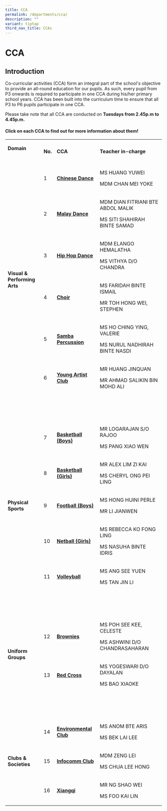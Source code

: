 ```yaml
---
title: CCA
permalink: /departments/cca/
description: ""
variant: tiptap
third_nav_title: CCAs
---
```

<h1>CCA</h1><h2>Introduction</h2><p>Co-curricular activities (CCA) form an integral part of the school's objective to provide an all-round education for our pupils. As such, every pupil from P3 onwards is required to participate in one CCA during his/her primary school years. CCA has been built into the curriculum time to ensure that all P3 to P6 pupils participate in one CCA.</p><p>Please take note that all CCA are conducted on&nbsp;<strong>Tuesdays from 2.45p.m to 4.45p.m.</strong></p><h4>Click on each CCA to find out&nbsp;for more information about them!</h4><table><tbody><tr><td rowspan="1" colspan="1"><p><strong>Domain<br><br></strong></p></td><td rowspan="1" colspan="1"><p><strong>No.</strong></p></td><td rowspan="1" colspan="1"><p><strong>CCA</strong></p></td><td rowspan="1" colspan="1"><p><strong>Teacher in-charge</strong></p></td></tr><tr><td rowspan="6" colspan="1"><p><strong>Visual &amp;<br>Performing Arts</strong><br></p></td><td rowspan="1" colspan="1"><p>1</p></td><td rowspan="1" colspan="1"><p><strong><a href="/files/ChineseDance.pdf" rel="noopener noreferrer nofollow" target="_blank">Chinese Dance</a></strong></p></td><td rowspan="1" colspan="1"><p>MS HUANG YUWEI</p><p></p><p>MDM CHAN MEI YOKE</p></td></tr><tr><td rowspan="1" colspan="1"><p>2</p></td><td rowspan="1" colspan="1"><p><strong><a href="/files/MalayDance.pdf" rel="noopener noreferrer nofollow" target="_blank">Malay Dance</a></strong></p></td><td rowspan="1" colspan="1"><p>MDM DIAN FITRIANI BTE ABDOL MALIK</p><p></p><p>MS SITI SHAHIRAH BINTE SAMAD</p></td></tr><tr><td rowspan="1" colspan="1"><p>3</p></td><td rowspan="1" colspan="1"><p><strong><a href="/files/HipHopDance.pdf" rel="noopener noreferrer nofollow" target="_blank">Hip Hop Dance</a></strong></p></td><td rowspan="1" colspan="1"><p>MDM ELANGO HEMALATHA</p><p></p><p>MS VITHYA D/O CHANDRA</p></td></tr><tr><td rowspan="1" colspan="1"><p>4</p></td><td rowspan="1" colspan="1"><p><strong><a href="/files/Choir.pdf" rel="noopener noreferrer nofollow" target="_blank">Choir</a></strong></p></td><td rowspan="1" colspan="1"><p>MS FARIDAH BINTE ISMAIL</p><p></p><p>MR TOH HONG WEI, STEPHEN<br></p></td></tr><tr><td rowspan="1" colspan="1"><p>5</p></td><td rowspan="1" colspan="1"><p><strong><a href="/files/SambaPercussion.pdf" rel="noopener noreferrer nofollow" target="_blank">Samba Percussion</a></strong></p></td><td rowspan="1" colspan="1"><p>MS HO CHING YING, VALERIE</p><p></p><p>MS NURUL NADHIRAH BINTE NASDI</p></td></tr><tr><td rowspan="1" colspan="1"><p>6</p></td><td rowspan="1" colspan="1"><p><strong><a href="/files/YAC.pdf" rel="noopener noreferrer nofollow" target="_blank">Young Artist Club</a></strong></p></td><td rowspan="1" colspan="1"><p>MR HUANG JINQUAN</p><p></p><p>MR AHMAD SALIKIN BIN MOHD ALI</p></td></tr><tr><td rowspan="1" colspan="1"><p></p></td><td rowspan="1" colspan="1"><p><br><br></p></td><td rowspan="1" colspan="1"><p></p></td><td rowspan="1" colspan="1"><p></p></td></tr><tr><td rowspan="5" colspan="1"><p><strong>Physical Sports</strong></p></td><td rowspan="1" colspan="1"><p>7</p></td><td rowspan="1" colspan="1"><p><strong><a href="/files/BasketballBoys.pdf" rel="noopener noreferrer nofollow" target="_blank">Basketball (Boys)</a></strong></p></td><td rowspan="1" colspan="1"><p>MR LOGARAJAN S/O RAJOO</p><p></p><p>MS PANG XIAO WEN</p></td></tr><tr><td rowspan="1" colspan="1"><p>8</p></td><td rowspan="1" colspan="1"><p><strong><a href="/files/BasketballGirls.pdf" rel="noopener noreferrer nofollow" target="_blank">Basketball (Girls)</a></strong></p></td><td rowspan="1" colspan="1"><p>MR ALEX LIM ZI KAI</p><p></p><p>MS CHERYL ONG PEI LING</p></td></tr><tr><td rowspan="1" colspan="1"><p>9</p></td><td rowspan="1" colspan="1"><p><strong><a href="/files/Football.pdf" rel="noopener noreferrer nofollow" target="_blank">Football (Boys)</a></strong></p></td><td rowspan="1" colspan="1"><p>MS HONG HUINI PERLE</p><p></p><p>MR LI JIANWEN</p></td></tr><tr><td rowspan="1" colspan="1"><p>10</p></td><td rowspan="1" colspan="1"><p><strong><a href="/files/Netball.pdf" rel="noopener noreferrer nofollow" target="_blank">Netball (Girls)</a></strong></p></td><td rowspan="1" colspan="1"><p>MS REBECCA KO FONG LING</p><p></p><p>MS NASUHA BINTE IDRIS</p></td></tr><tr><td rowspan="1" colspan="1"><p>11</p></td><td rowspan="1" colspan="1"><p><strong><a href="/files/Volleyball.pdf" rel="noopener noreferrer nofollow" target="_blank">Volleyball</a></strong></p></td><td rowspan="1" colspan="1"><p>MS ANG SEE YUEN<br></p><p>MS TAN JIN LI</p></td></tr><tr><td rowspan="1" colspan="1"><p></p></td><td rowspan="1" colspan="1"><p><br><br></p></td><td rowspan="1" colspan="1"><p></p></td><td rowspan="1" colspan="1"><p></p></td></tr><tr><td rowspan="2" colspan="1"><p><strong>Uniform Groups</strong></p></td><td rowspan="1" colspan="1"><p>12</p></td><td rowspan="1" colspan="1"><p><strong><a href="/files/Brownies.pdf" rel="noopener noreferrer nofollow" target="_blank">Brownies</a></strong></p></td><td rowspan="1" colspan="1"><p>MS POH SEE KEE, CELESTE</p><p></p><p>MS ASHWINI D/O CHANDRASAHARAN</p></td></tr><tr><td rowspan="1" colspan="1"><p>13</p></td><td rowspan="1" colspan="1"><p><strong><a href="/files/RedCross.pdf" rel="noopener noreferrer nofollow" target="_blank">Red Cross</a></strong></p></td><td rowspan="1" colspan="1"><p>MS YOGESWARI D/O DAYALAN</p><p></p><p>MS BAO XIAOKE</p></td></tr><tr><td rowspan="1" colspan="1"><p></p></td><td rowspan="1" colspan="1"><p><br><br></p></td><td rowspan="1" colspan="1"><p></p></td><td rowspan="1" colspan="1"><p></p></td></tr><tr><td rowspan="3" colspan="1"><p><strong>Clubs &amp; Societies</strong></p></td><td rowspan="1" colspan="1"><p>14</p></td><td rowspan="1" colspan="1"><p><strong><a href="/files/EnvironmentalClub.pdf" rel="noopener noreferrer nofollow" target="_blank">Environmental Club</a></strong></p></td><td rowspan="1" colspan="1"><p>MS ANOM BTE ARIS</p><p></p><p>MS BEK LAI LEE</p></td></tr><tr><td rowspan="1" colspan="1"><p>15</p></td><td rowspan="1" colspan="1"><p><strong><a href="/files/InfocommClub.pdf" rel="noopener noreferrer nofollow" target="_blank">Infocomm Club</a></strong></p></td><td rowspan="1" colspan="1"><p>MDM ZENG LEI</p><p></p><p>MS CHUA LEE HONG</p></td></tr><tr><td rowspan="1" colspan="1"><p>16</p></td><td rowspan="1" colspan="1"><p><strong><a href="/files/Xiangqi.pdf" rel="noopener noreferrer nofollow" target="_blank">Xiangqi</a></strong></p></td><td rowspan="1" colspan="1"><p>MR NG SHAO WEI</p><p></p><p>MS FOO KAI LIN</p></td></tr></tbody></table><p></p>